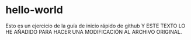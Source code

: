 # hello-world
Esto es un ejercicio de la guía de inicio rápido de github
Y ESTE TEXTO LO HE AÑADIDO PARA HACER UNA MODIFICACIÓN AL ARCHIVO ORIGINAL.
